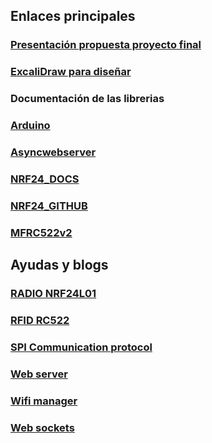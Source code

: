 ## Enlaces principales

### [Presentación propuesta proyecto final](https://docs.google.com/presentation/d/1bKMlcRmh5GXeJk4vJPCC7dJMwXmDPwNT/edit?usp=sharing&ouid=105923081602809082193&rtpof=true&sd=true)

### [ExcaliDraw para diseñar](https://excalidraw.com)

### Documentación de las librerias

### [Arduino](https://www.arduino.cc/reference/en/libraries/)

### [Asyncwebserver](https://github.com/me-no-dev/ESPAsyncWebServer)

### [NRF24_DOCS](https://nrf24.github.io/RF24/)

### [NRF24_GITHUB](https://github.com/nRF24/RF24)

### [MFRC522v2](https://github.com/OSSLibraries/Arduino_MFRC522v2)

## Ayudas y blogs

### [RADIO NRF24L01](https://randomnerdtutorials.com/nrf24l01-2-4ghz-rf-transceiver-module-with-arduino)

### [RFID RC522](https://randomnerdtutorials.com/arduino-time-attendance-system-with-rfid)

### [SPI Communication protocol](https://randomnerdtutorials.com/esp32-spi-communication-arduino)

### [Web server](https://randomnerdtutorials.com/esp32-async-web-server-espasyncwebserver-library/)

### [Wifi manager](https://randomnerdtutorials.com/esp32-wi-fi-manager-asyncwebserver/)

### [Web sockets](https://randomnerdtutorials.com/esp32-websocket-server-sensor/)
